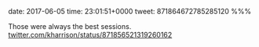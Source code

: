 date: 2017-06-05
time: 23:01:51+0000
tweet: 871864672785285120
%%%

Those were always the best sessions. [twitter.com/kharrison/status/871856521319260162](https://twitter.com/kharrison/status/871856521319260162)
